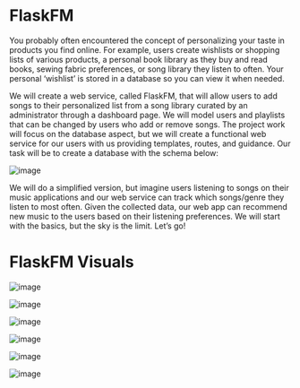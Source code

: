 # FlaskFM
You probably often encountered the concept of personalizing your taste in products you find online. For example, users create wishlists or shopping lists of various products, a personal book library as they buy and read books, sewing fabric preferences, or song library they listen to often. Your personal ‘wishlist’ is stored in a database so you can view it when needed.

We will create a web service, called FlaskFM, that will allow users to add songs to their personalized list from a song library curated by an administrator through a dashboard page. We will model users and playlists that can be changed by users who add or remove songs. The project work will focus on the database aspect, but we will create a functional web service for our users with us providing templates, routes, and guidance. Our task will be to create a database with the schema below:

![image](https://user-images.githubusercontent.com/44756128/115773112-8999ef00-a375-11eb-9384-6376c1fcb562.png)

We will do a simplified version, but imagine users listening to songs on their music applications and our web service can track which songs/genre they listen to most often. Given the collected data, our web app can recommend new music to the users based on their listening preferences. We will start with the basics, but the sky is the limit. Let’s go!

# FlaskFM Visuals
![image](https://user-images.githubusercontent.com/44756128/115773873-74719000-a376-11eb-934e-927dc4ada6a7.png)

![image](https://user-images.githubusercontent.com/44756128/115773908-83584280-a376-11eb-9a92-569e9ae2362b.png)

![image](https://user-images.githubusercontent.com/44756128/115773932-8c491400-a376-11eb-8262-b125f4b60086.png)

![image](https://user-images.githubusercontent.com/44756128/115773970-99660300-a376-11eb-9c07-85f239629a7c.png)

![image](https://user-images.githubusercontent.com/44756128/115774003-a125a780-a376-11eb-9c29-8355b6dcc8a5.png)

![image](https://user-images.githubusercontent.com/44756128/115774034-ac78d300-a376-11eb-82a8-8b7a3cf2bac5.png)
